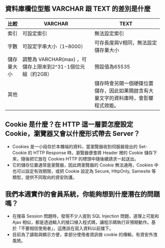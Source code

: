 ## 資料庫欄位型態 VARCHAR 跟 TEXT 的差別是什麼

| 比較 | VARCHAR | TEXT |
|--------|--------|--------|
|索引|可設定索引|無法設定索引
|字數|可設定字串大小（1~8000）|可存長度與V相同，無法設定儲存量大小|
|儲存量大小|調整為 VARCHAR(max) ，可儲存上限來到2^31-1個位元組（約2GB）|預設值為65535|
|其他||儲存時會另開一個硬碟位置儲存，因此如果開啟含有大量文字的資料庫時，會影響程式效能。|


## Cookie 是什麼？在 HTTP 這一層要怎麼設定 Cookie，瀏覽器又會以什麼形式帶去 Server？
- Cookies 是一小段存於本機端的資料，當瀏覽器收到伺服器發出的 Set-Cookie 的 HTTP Response 時，瀏覽器便會將 Header 裡的 Cookie 儲存下來，隨後把它放在 Cookies HTTP 的標頭中隨後續請求一起送出。
- 它的儲存位置通常是瀏覽器，因此跨瀏覽器的 Cookie 無法通用，Cookies 中也可以設定有效期限，或把 Cookie 設定為 Secure, HttpOnly, Samesite 等類型，提供不同取向的資安防護。


## 我們本週實作的會員系統，你能夠想到什麼潛在的問題嗎？

- 在搜尋 Session 問題時，發現不少人提到 SQL Injection 問題，道理上可能和 Ajax 相似，都是透過輸入的接口植入程式碼，讓程示碼執行非預期動作。基於「不要相信使用者」，這應該在寫入資料以前擋下。
- 目前為了讀取與顯示方便，拿部分使用者資訊做 cookie 的傳輸，有資安外洩風險。
